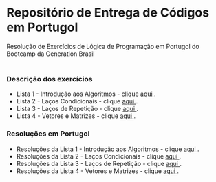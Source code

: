 # Repositório de Entrega de Códigos em Portugol

Resolução de Exercícios de Lógica de Programação em Portugol do Bootcamp da Generation Brasil <br><br>


### Descrição dos exercícios

* Lista 1 - Introdução aos Algoritmos -  clique <a href="https://github.com/dimitrimarinho/generation-logic-port/blob/main/PDF-Exercicios/Introdu%C3%A7%C3%A3o%20aos%20Algoritmos/INTRO-CS-2%20Exerc%C3%ADcios%20de%20l%C3%B3gica%20de%20programa%C3%A7%C3%A3o.pdf" target=“_blank”> aqui </a>.
* Lista 2 - Laços Condicionais -  clique <a href="https://github.com/dimitrimarinho/generation-logic-port/blob/main/PDF-Exercicios/La%C3%A7os%20condicionais/Exerc%C3%ADcios%20La%C3%A7o%20Condicional%20l%C3%B3gica1.pdf" target=“_blank”> aqui </a>.
* Lista 3 - Laços de Repetição -  clique <a href="https://github.com/dimitrimarinho/generation-logic-port/blob/main/PDF-Exercicios/La%C3%A7os%20de%20Repeti%C3%A7%C3%A3o/Lista%20de%20exerc%C3%ADcios%20-%20LA%C3%87OS%20DE%20REPETI%C3%87%C3%83O--l%C3%B3gica.pdf" target=“_blank”> aqui </a>.
* Lista 4 - Vetores e Matrizes -  clique <a href="https://github.com/dimitrimarinho/generation-logic-port/blob/main/PDF-Exercicios/Vetores%20e%20Matrizes/Exerc%C3%ADcios%20vetores%20e%20matrizes%20--%20l%C3%B3gica.pdf" target=“_blank”> aqui </a>.


### Resoluções em Portugol 

* Resoluções da Lista 1 - Introdução aos Algoritmos - clique <a href="https://github.com/dimitrimarinho/generation-logic-port/tree/main/Resolucoes/Introdu%C3%A7%C3%A3o%20aos%20algoritmos" target=“_blank”> aqui </a>.
* Resoluções da Lista 2 - Laços Condicionais - clique <a href="https://github.com/dimitrimarinho/generation-logic-port/tree/main/Resolucoes/La%C3%A7os%20condicionais" target=“_blank”> aqui </a>.
* Resoluções da Lista 3 - Laços de Repetição - clique <a href="https://github.com/dimitrimarinho/generation-logic-port/tree/main/Resolucoes/La%C3%A7os%20de%20Repeti%C3%A7%C3%A3o" target=“_blank”> aqui </a>.
* Resoluções da Lista 4 - Vetores e Matrizes - clique <a href="https://github.com/dimitrimarinho/generation-logic-port/tree/main/Resolucoes/Vetores%20e%20Matrizes"> aqui </a>.
